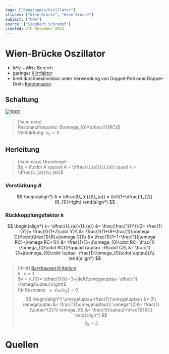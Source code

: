 ```yaml
---
tags: ["Baugruppen/Oszillator"]
aliases: ["Wien-Brücke", "Wien Brücke"]
subject: ["hwe"]
source: ["Siegbert Schrempf"]
created: 7th November 2022
---
```


# Wien-Brücke Oszillator

- $kHz-MHz$ Bereich
- geringer [Klirrfaktor](Klirrfaktor.md)
- breit durchbestimmbar unter Verwendung von Doppel-Poti oder Doppel-Dreh-[Kondensator](../../Elektrotechnik/Kapazität.md). 

## Schaltung

![1000](assets/WB.png)

> [!summary]  
> Resonanzfrequenz: $\omega_{0}=\dfrac{1}{RC}$  
> Verstärkung: $v_{0}=3$

## Herleitung

> [!summary] Grundregel:  
> $g = k\cdot A \qquad A = \dfrac{U_{e}}{U_{a}},\quad k = \dfrac{U_{a}}{U_{e}}$

### Verstärkung $A$

$$
\begin{align*}
A = \dfrac{U_{e}}{U_{a}} = \left(1+\dfrac{R_{2}}{R_{1}}\right)
\end{align*}
$$

### Rückkopplungsfaktor $k$

$$
\begin{align*}
k= \dfrac{U_{a}}{U_{e}} &= \frac{\frac{1}{Y}}{Z+ \frac{1}{Y}}= \frac{1}{1+Z\cdot Y}\\
&= \frac{1}{1+(R+\frac{1}{j\omega C})\cdot(\frac{1}{R}+j\omega C)}\\
&= \frac{1}{1+1+\frac{1}{j\omega RC}+j\omega RC+1}\\
&= \frac{1}{3+j(\omega_{0}\cdot RC- \frac{1}{\omega_{0}\cdot RC})}\qquad (\uptau =R\cdot C)\\
&= \frac{1}{3+j(\omega_{0}\cdot \uptau- \frac{1}{\omega_{0}\cdot \uptau})}\\
\end{align*}
$$

>[!hint] [Barkhausen Kriterium](Barkhausen%20Kriterium.md)  
> $k\cdot v = 1$  
> $v = v_{0}= \dfrac{1}{k}=3+j\left(\omega\uptau- \dfrac{1}{\omega\uptau}\right)$  
> für Resonanz $\rightarrow \mathcal{Im}\{v_{0}\}=0$
> $$
> \begin{align*}
> \omega\uptau-\frac{1}{\omega\uptau} &= 0\\
> \omega\uptau &= \frac{1}{\omega\uptau}\\
> \omega^{2}&= \frac{1}{\uptau^{2}}\\
> \omega_{0} &= \frac{1}{\uptau}=\frac{1}{RC}
> \end{align*}
> $$
> $$v_{0}=3$$

# Quellen